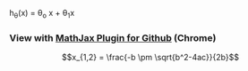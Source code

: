 h<sub>&theta;</sub>(x) = &theta;<sub>o</sub> x + &theta;<sub>1</sub>x

### View with [MathJax Plugin for Github](https://chrome.google.com/webstore/detail/mathjax-plugin-for-github/ioemnmodlmafdkllaclgeombjnmnbima) (Chrome)

$$x_{1,2} = \frac{-b \pm \sqrt{b^2-4ac}}{2b}$$
